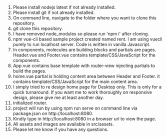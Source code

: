 1. Please install nodejs latest if not already installed.
2. Please install git if not already installed.
3. On command line, navigate to the folder where you want to clone this repository.
4. git clone this repository.
5. I have removed node_modules so please run 'npm i' after cloning. 
6. npm vue-cli based sample project created named rent. I am using vuecli purely to run localhost server. Code is written in vanilla Javascript.
7. In components, molecules are building blocks and partials are pages. Header.vue and Footer.vue contains template/CSS/JavaScript for the components.
8. App.vue contains base template with router-view injecting partials to build the pages.
9. home.vue partial is holding content area between Header and Footer. it contains template/CSS/JavaScript for the main content area.
10. I simply tried to re design home page for Desktop only. This is only for a quick turnaround. If you want me to work thoroughly on responsive design, please give me at least another day.
11. initialized router.
12. project will run by using npm run serve on command line via package.json on http://localhost:8080.
13. Kindly type in http://localhost:8080 in a browser url to view the page.
14. All assets and images are available in src/assets.
15. Please let me know if you have any questions.
